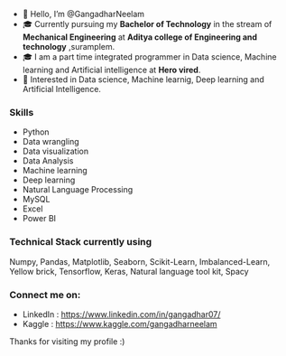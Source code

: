 - 👋 Hello, I’m @GangadharNeelam
- 🎓 Currently pursuing my **Bachelor of Technology** in the stream of **Mechanical Engineering** at **Aditya college of Engineering and technology** ,suramplem.
- 🎓 I am a part time integrated programmer in Data science, Machine learning and Artificial intelligence at **Hero vired**.
- 👀 Interested in Data science, Machine learnig, Deep learning and Artificial Intelligence.

### Skills
- Python
- Data wrangling
- Data visualization
- Data Analysis
- Machine learning
- Deep learning
- Natural Language Processing
- MySQL
- Excel
- Power BI

### Technical Stack currently using
Numpy, Pandas, Matplotlib, Seaborn, Scikit-Learn, Imbalanced-Learn, Yellow brick, Tensorflow, Keras, Natural language tool kit, Spacy

### Connect me on:
- LinkedIn : https://www.linkedin.com/in/gangadhar07/
- Kaggle : https://www.kaggle.com/gangadharneelam

Thanks for visiting my profile :)
